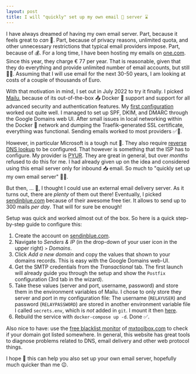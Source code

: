 ```yaml
---
layout: post
title: I will "quickly" set up my own email 📧 server ⌛️
---
```


I have always dreamed of having my own email server.
Part, because it feels great to _can_ 💪.
Part, because of privacy reasons, unlimited quota, and other unnecessary restrictions that typical email providers impose.
Part, because of 💰.
For a long time, I have been hosting my emails on [one.com](https://www.one.com/).
Since this year, they charge € 77 per year.
That is reasonable, given that they do everything and provide unlimited number of email accounts, but still 🤷‍♂️.
Assuming that I will use email for the next 30-50 years, I am looking at costs of a couple of thousands of Euro.

With that motivation in mind, I set out in July 2022 to try it finally.
I picked [Mailu](https://mailu.io/), because of its out-of-the-box 📤 Docker 🐳 support and support for all advanced security and authentication features.
My [first configuration](https://github.com/patzm/dockerfiles/pull/30) worked out quite well.
I managed to set up SPF, DKIM, and DMARC through the Google Domains web UI.
After small issues in local networking within the Docker 🐳 network and dumping the Traefik-generated SSL certificate, everything was functional.
Sending emails worked to most providers ✅🚀.

However, in particular Microsoft is a tough nut 🥜.
They also require [reverse DNS lookup](https://en.wikipedia.org/wiki/Reverse_DNS_lookup) to be configured.
That however is something that the ISP has to configure.
My provider is [PYUR](https://www.pyur.com/).
They are great in general, but over _months_ refused to do this for me.
I had already given up on the idea and considered using this email server only for inbound 📥 email.
So much to "quickly set up my own email server" 🤦‍♂️.

But then, ... 🥁, I thought I could use an external email delivery server.
As it turns out, there are _plenty_ of them out there!
Eventually, I picked [sendinblue.com](https://www.sendinblue.com/) because of their awesome free tier.
It allows to send up to 300 mails _per day_.
That will for sure be enough!

Setup was quick and worked almost out of the box.
So here is a quick step-by-step guide to configure this:
1. Create the account on [sendinblue.com](https://www.sendinblue.com/).
2. Navigate to _Senders & IP_ (in the drop-down of your user icon in the upper right) `>` _Domains_.
3. Click _Add a new domain_ and copy the values that shown to your domains records.
   This is easy with the Google Domains web-UI.
4. Get the SMTP credentials from the _Transactional_ tab.
   The first launch will already guide you through the setup and show the `Postfix` configuration (3rd tab in the wizard).
5. Take these values (server and port, username, password) and store them in the environment variables of Mailu.
   I chose to only store they server and port in my configuration file:
   <script src="https://emgithub.com/embed-v2.js?target=https%3A%2F%2Fgithub.com%2Fpatzm%2Fdockerfiles%2Fblob%2F2384acff2c443e3ba312857ff35159d972ac2da9%2Fmailu%2F.env%23L73-L74&style=monokai-sublime&type=code&showBorder=on&showLineNumbers=on&showFileMeta=on&showFullPath=on&showCopy=on"></script>
   The username (`RELAYUSER`) and password (`RELAYPASSWORD`) are stored in another environment variable file I called `secrets.env`, which is _not_ added in `git`.
   I mount it then [here](https://github.com/patzm/dockerfiles/blob/2384acff2c443e3ba312857ff35159d972ac2da9/mailu/docker-compose.yml#L93).
6. Rebuild the service with `docker-compose up -d`.
   Done ✅.

Also nice to have:
use the [free blacklist monitor](https://mxtoolbox.com/monitoring) of [mxtoolbox.com](https://mxtoolbox.com/) to check if your domain got listed somewhere.
In general, this website has great tools to diagnose problems related to DNS, email delivery and other web protocol things.

I hope 🤞 this can help you also set up your own email server, hopefully much quicker than me 😉.